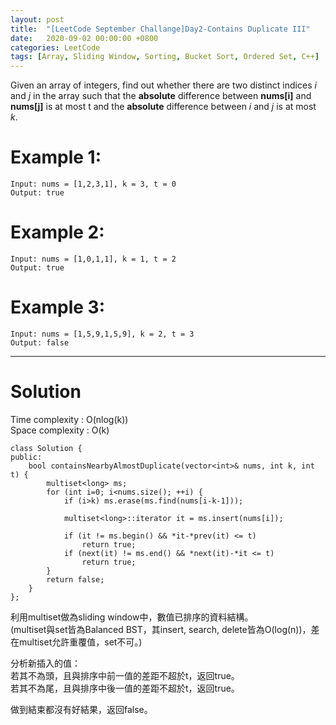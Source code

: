 ```yaml
---
layout: post
title:  "[LeetCode September Challange]Day2-Contains Duplicate III"
date:   2020-09-02 00:00:00 +0800
categories: LeetCode
tags: [Array, Sliding Window, Sorting, Bucket Sort, Ordered Set, C++]
---
```

Given an array of integers, find out whether there are two distinct indices *i* and *j* in the array such that the **absolute** difference between **nums[i]** and **nums[j]** is at most t and the **absolute** difference between *i* and *j* is at most *k*.  

# Example 1:  
	Input: nums = [1,2,3,1], k = 3, t = 0
	Output: true

# Example 2:  
	Input: nums = [1,0,1,1], k = 1, t = 2
	Output: true

# Example 3:  
	Input: nums = [1,5,9,1,5,9], k = 2, t = 3
	Output: false

______________________  

# Solution

Time complexity : O(nlog(k))  
Space complexity : O(k)

	class Solution {
	public:
	    bool containsNearbyAlmostDuplicate(vector<int>& nums, int k, int t) {
	        multiset<long> ms;
	        for (int i=0; i<nums.size(); ++i) {
	            if (i>k) ms.erase(ms.find(nums[i-k-1]));
	            
	            multiset<long>::iterator it = ms.insert(nums[i]);
	            
	            if (it != ms.begin() && *it-*prev(it) <= t)
	                return true;
	            if (next(it) != ms.end() && *next(it)-*it <= t)
	                return true;
	        }
	        return false;
	    }
	};

利用multiset做為sliding window中，數值已排序的資料結構。  
(multiset與set皆為Balanced BST，其insert, search, delete皆為O(log(n))，差在multiset允許重覆值，set不可。)  

分析新插入的值：  
若其不為頭，且與排序中前一值的差距不超於t，返回true。  
若其不為尾，且與排序中後一值的差距不超於t，返回true。  

做到結束都沒有好結果，返回false。
